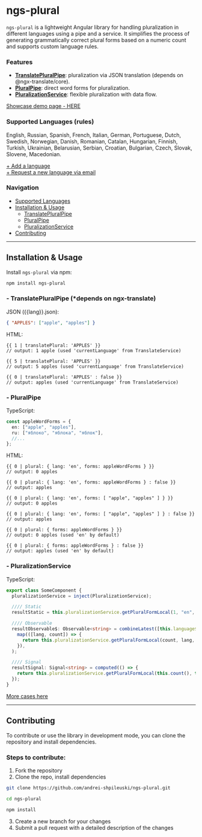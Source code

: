 # ngs-plural

`ngs-plural` is a lightweight Angular library for handling pluralization in different languages using a pipe and a service. It simplifies the process of generating grammatically correct plural forms based on a numeric count and supports custom language rules.

### Features

- **[TranslatePluralPipe](#--translatepluralpipe-depends-on-ngx-translate)**: pluralization via JSON translation (depends on @ngx-translate/core).
- **[PluralPipe](#--pluralpipe)**: direct word forms for pluralization.
- **[PluralizationService](#--pluralizationservice)**: flexible pluralization with data flow.

[Showcase demo page - HERE](https://ngs-plural.onrender.com)

### Supported Languages (rules)

English, Russian, Spanish, French, Italian, German, Portuguese, Dutch, Swedish, Norwegian, Danish, Romanian, Catalan, Hungarian, Finnish, Turkish, Ukrainian, Belarusian, Serbian, Croatian, Bulgarian, Czech, Slovak, Slovene, Macedonian.

[+ Add a language](#contributing)  
[+ Request a new language via email](mailto:andrei.shpileuski.work@gmail.com)

### Navigation

- [Supported Languages](#supported-languages-rules)
- [Installation & Usage](#installation--usage)
  - [TranslatePluralPipe](#--translatepluralpipe-depends-on-ngx-translate)
  - [PluralPipe](#--pluralpipe)
  - [PluralizationService](#--pluralizationservice)
- [Contributing](#contributing)

---

## Installation & Usage

Install `ngs-plural` via npm:

```bash
npm install ngs-plural
```

### - TranslatePluralPipe (\*depends on ngx-translate)

JSON ({{lang}}.json):

```json
{ "APPLES": ["apple", "apples"] }
```

HTML:

```
{{ 1 | translatePlural: 'APPLES' }}
// output: 1 apple (used 'currentLanguage' from TranslateService)

{{ 5 | translatePlural: 'APPLES' }}
// output: 5 apples (used 'currentLanguage' from TranslateService)

{{ 0 | translatePlural: 'APPLES' : false }}
// output: apples (used 'currentLanguage' from TranslateService)
```

### - PluralPipe

TypeScript:

```typescript
const appleWordForms = {
  en: ["apple", "apples"],
  ru: ["яблоко", "яблока", "яблок"],
  //...
};
```

HTML:

```
{{ 0 | plural: { lang: 'en', forms: appleWordForms } }}
// output: 0 apples

{{ 0 | plural: { lang: 'en', forms: appleWordForms } : false }}
// output: apples

{{ 0 | plural: { lang: 'en', forms: [ "apple", "apples" ] } }}
// output: 0 apples

{{ 0 | plural: { lang: 'en', forms: [ "apple", "apples" ] } : false }}
// output: apples

{{ 0 | plural: { forms: appleWordForms } }}
// output: 0 apples (used 'en' by default)

{{ 0 | plural: { forms: appleWordForms } : false }}
// output: apples (used 'en' by default)
```

### - PluralizationService

TypeScript:

```typescript
export class SomeComponent {
  pluralizationService = inject(PluralizationService);

  //// Static
  resultStatic = this.pluralizationService.getPluralFormLocal(1, "en", APPLES, true);

  //// Observable
  resultObservable$: Observable<string> = combineLatest([this.language$, this.count$]).pipe(
    map(([lang, count]) => {
      return this.pluralizationService.getPluralFormLocal(count, lang, APPLES, true);
    }),
  );

  //// Signal
  resultSignal: Signal<string> = computed(() => {
    return this.pluralizationService.getPluralFormLocal(this.count(), this.language(), APPLES, true);
  });
}
```

[More cases here](https://ngs-plural.onrender.com)

---

## Contributing

To contribute or use the library in development mode, you can clone the repository and install dependencies.

### Steps to contribute:

1. Fork the repository
2. Clone the repo, install dependencies

```bash
git clone https://github.com/andrei-shpileuski/ngs-plural.git
```

```bash
cd ngs-plural
```

```bash
npm install
```

3. Create a new branch for your changes
4. Submit a pull request with a detailed description of the changes
